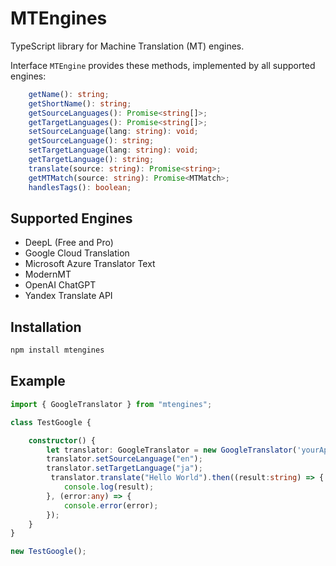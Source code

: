 # MTEngines

TypeScript library for Machine Translation (MT) engines.

Interface `MTEngine` provides these methods, implemented by all supported engines:

```typescript
    getName(): string;
    getShortName(): string;
    getSourceLanguages(): Promise<string[]>;
    getTargetLanguages(): Promise<string[]>;
    setSourceLanguage(lang: string): void;
    getSourceLanguage(): string;
    setTargetLanguage(lang: string): void;
    getTargetLanguage(): string;
    translate(source: string): Promise<string>;
    getMTMatch(source: string): Promise<MTMatch>;
    handlesTags(): boolean;
```

## Supported Engines

- DeepL (Free and Pro)
- Google Cloud Translation
- Microsoft Azure Translator Text
- ModernMT
- OpenAI ChatGPT
- Yandex Translate API

## Installation

```bash
npm install mtengines
```

## Example

```typescript
import { GoogleTranslator } from "mtengines";

class TestGoogle {

    constructor() {
        let translator: GoogleTranslator = new GoogleTranslator('yourApiKey', true);
        translator.setSourceLanguage("en");
        translator.setTargetLanguage("ja");
         translator.translate("Hello World").then((result:string) => {
            console.log(result);
        }, (error:any) => {
            console.error(error);
        });
    }
}

new TestGoogle();
```
